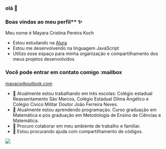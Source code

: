 ### olá 👋


### Boas vindas ao meu perfil** ✨

Meu nome é Mayara Cristina Pereira Koch
- Estou estudando na [Alura](https://www.alura.com.br)
- Estou me desenvolvendo na linguagem JavaScript
- Utilizo esse espaço para minha organização e compartilhamento dos meus projetos desenvolvidos

### Você pode entrar em contato comigo :mailbox

mayacp@outlook.com

- 🔭 Atualmente estou trabalhando em três escolas: Colégio estadual Reassentamento São Marcos, Colégio Estadual Dilma Angélico e Colégio Civico Militar Doutor João Ferreira Neves.
- 🌱 Atualmente estou aprendendo programação. Curso graduação em Matemática e pós graduação em Metodologia de Ensino de Ciências e Matemática. 
- 👯 Procuro colaborar em meu ambiente de trabalho e famíliar. 
- 🤔 Estou procurando ajuda com compartilhamento de códigos. 

![](https://media.tenor.com/dbZuOF0ZGsYAAAAi/teacher-school.gif)


